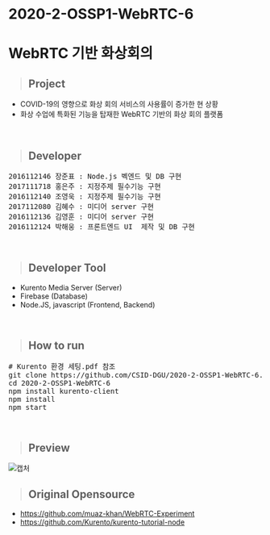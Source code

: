 # 2020-2-OSSP1-WebRTC-6 <br/>
# WebRTC 기반 화상회의  <br/>
> ## Project
* COVID-19의 영향으로 화상 회의 서비스의 사용률이 증가한 현 상황
* 화상 수업에 특화된 기능을 탑재한 WebRTC 기반의 화상 회의 플랫폼
<br/>

> ## Developer
<pre>
2016112146 장준표 : Node.js 벡엔드 및 DB 구현
2017111718 홍은주 : 지정주제 필수기능 구현
2016112140 조영욱 : 지정주제 필수기능 구현   
2017112080 김혜수 : 미디어 server 구현     
2016112136 김영훈 : 미디어 server 구현     
2016112124 박해웅 : 프론트엔드 UI  제작 및 DB 구현  
</pre><br/>

> ## Developer Tool
* Kurento Media Server (Server)
* Firebase (Database)
* Node.JS, javascript (Frontend, Backend)
<br/>
 
> ## How to run<br/>
<pre>
# Kurento 환경 세팅.pdf 참조
git clone https://github.com/CSID-DGU/2020-2-OSSP1-WebRTC-6.git
cd 2020-2-OSSP1-WebRTC-6
npm install kurento-client
npm install
npm start
</pre></br>

> ## Preview
![캡처](https://user-images.githubusercontent.com/67870795/102472878-19632000-409a-11eb-8e57-2119264302d7.PNG)
<br/>

> ## Original Opensource
* https://github.com/muaz-khan/WebRTC-Experiment<br/>
* https://github.com/Kurento/kurento-tutorial-node
<br/>
